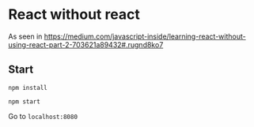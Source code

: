 # React without react

As seen in https://medium.com/javascript-inside/learning-react-without-using-react-part-2-703621a89432#.rugnd8ko7

## Start

`npm install`

`npm start`

Go to `localhost:8080`
